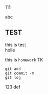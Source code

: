 
111

abc<br>


## TEST
this is test<br>
holle<br>

this is ``homework`` TK<br>

```
git add .
git commit -m
git log
```
123
def<br>
